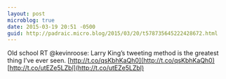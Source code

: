 ```yaml
---
layout: post
microblog: true
date: 2015-03-19 20:51 -0500
guid: http://padraic.micro.blog/2015/03/20/t578735645222428672.html
---
```

Old school RT @kevinroose: Larry King’s tweeting method is the greatest thing I’ve ever seen. [http://t.co/qsKbhKaQh0](http://t.co/qsKbhKaQh0) [http://t.co/utEZe5LZbl](http://t.co/utEZe5LZbl)
